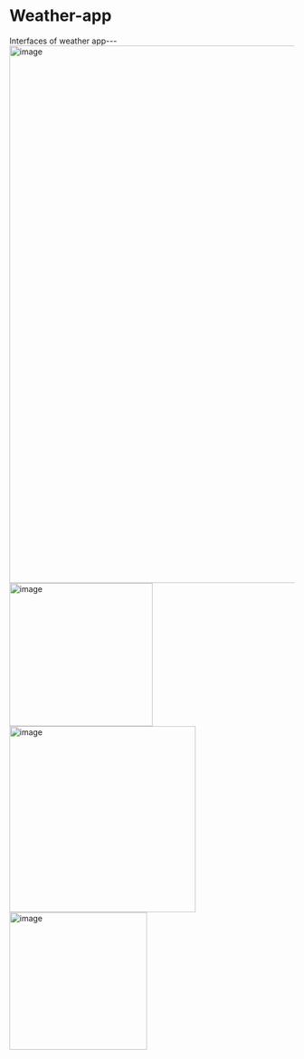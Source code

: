 # Weather-app 
Interfaces of weather app---
<img width="950" alt="image" src="https://github.com/user-attachments/assets/808f0105-5112-4cc6-b2a8-559d92d30bf3">
<img width="253" alt="image" src="https://github.com/user-attachments/assets/49c26533-5f82-4016-afcd-2c3f86cf8b27">
<img width="329" alt="image" src="https://github.com/user-attachments/assets/c690fdb9-6d95-409f-89f0-e3ae9759ad89">
<img width="243" alt="image" src="https://github.com/user-attachments/assets/2ce575e9-294f-4158-9fd0-8e9e531e7aa4">
